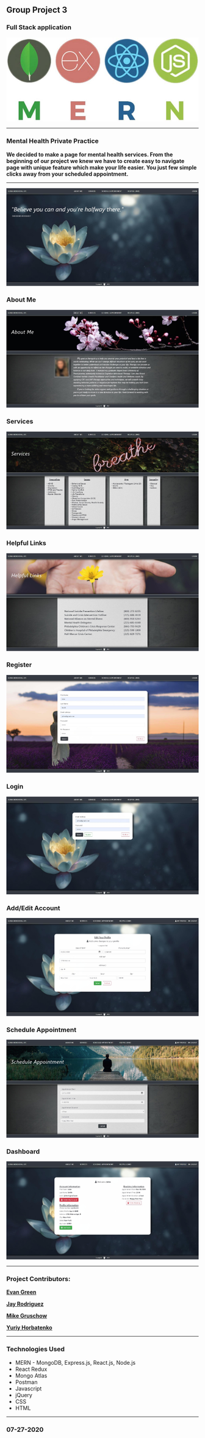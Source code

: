 ## Group Project 3

### Full Stack application

![](client/public/assets/img/mern.jpg)

___

### Mental Health Private Practice

**We decided to make a page for mental health services. From the beginning of our project we knew we have to create easy to navigate page with unique feature which make your life easier. You just few simple clicks away from your scheduled appointment.**

___

![](client/public/assets/img/screen_home.jpg)

### About Me

![](client/public/assets/img/screen_about.jpg)

### Services

![](client/public/assets/img/screen_services.jpg)

### Helpful Links

![](client/public/assets/img/screen_links.jpg)

### Register

![](client/public/assets/img/screen_register.jpg)

### Login

![](client/public/assets/img/screen_login.jpg)

### Add/Edit Account

![](client/public/assets/img/screen_edit.jpg)

### Schedule Appointment

![](client/public/assets/img/screen_schedule.jpg)

### Dashboard

![](client/public/assets/img/screen_dashboard.jpg)

___

### Project Contributors:

**[Evan Green](https://github.com/ThePalad1n)**

**[Jay Rodriguez](https://github.com/DntworryJayshere)**

**[Mike Gruschow](https://github.com/MikeGruschow)**

**[Yuriy Horbatenko](https://github.com/yuriyhorbatenko)**

___

### Technologies Used

* MERN - MongoDB, Express.js, React.js, Node.js
* React Redux
* Mongo Atlas
* Postman
* Javascript
* jQuery
* CSS
* HTML

___

### 07-27-2020
